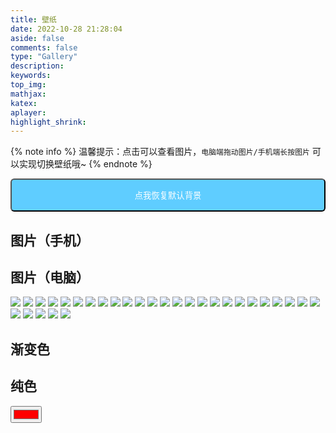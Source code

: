 ```yaml
---
title: 壁纸
date: 2022-10-28 21:28:04
aside: false
comments: false
type: "Gallery"
description:
keywords:
top_img:
mathjax:
katex:
aplayer:
highlight_shrink:
---
```


{% note info  %}
温馨提示：点击可以查看图片，`电脑端拖动图片/手机端长按图片` 可以实现切换壁纸哦~
{% endnote %}

<script>
let time = ''
let imgbox = document.querySelector('.fj-gallery')
imgbox.addEventListener('contextmenu', e => e.preventDefault())
imgbox.addEventListener('dragend', e => { changeBg('url(' + e.target.src + ')'); })
imgbox.addEventListener('touchstart', e => { time = setTimeout(() => { changeBg('url(' + e.target.src + ')'); }, 500); })
imgbox.addEventListener('touchend', ()=>{clearTimeout(time)})
</script>

<!-- 恢复默认背景 -->
<button onclick="localStorage.removeItem('blogbg');location.reload();" style="background:#5fcdff;display:block;width:100%;padding: 15px 0;border-radius:6px;color:white;"><i class="fa-solid fa-arrows-rotate"></i> 点我恢复默认背景</button>

## 图片（手机）

<div class="bgbox">
    <a href="javascript:;" rel="noopener external nofollow" style="background-image:url(https://bu.dusays.com/2022/08/30/630d6d4d539a5.webp)" class="pimgbox" onclick="changeBg('url(https://bu.dusays.com/2022/08/30/630d6d4d539a5.webp)')"></a>
    <a href="javascript:;" rel="noopener external nofollow" style="background-image:url(https://bu.dusays.com/2022/08/30/630d6d4e15c9d.webp)" class="pimgbox" onclick="changeBg('url(https://bu.dusays.com/2022/08/30/630d6d4e15c9d.webp)')"></a>
    <a href="javascript:;" rel="noopener external nofollow" style="background-image:url(https://bu.dusays.com/2022/08/30/630d6f22c03c6.webp)" class="pimgbox" onclick="changeBg('url(https://bu.dusays.com/2022/08/30/630d6f22c03c6.webp)')"></a>
    <a href="javascript:;" rel="noopener external nofollow" style="background-image:url(https://bu.dusays.com/2022/08/30/630d6d56c83eb.webp)" class="pimgbox" onclick="changeBg('url(https://bu.dusays.com/2022/08/30/630d6d56c83eb.webp)')"></a>   
    <a href="javascript:;" rel="noopener external nofollow" style="background-image:url(https://bu.dusays.com/2022/08/30/630d6d50b439b.webp)" class="pimgbox" onclick="changeBg('url(https://bu.dusays.com/2022/08/30/630d6d50b439b.webp)')"></a>   

</div>

## 图片（电脑）
<div class="bgbox">
    <a href="javascript:;" rel="noopener external nofollow" style="background-image:url(https://bu.dusays.com/2022/08/30/630d6d5574d0e.webp)" class="imgbox" onclick="changeBg('url(https://bu.dusays.com/2022/08/30/630d6d5574d0e.webp)')"></a>
    <a href="javascript:;" rel="noopener external nofollow" style="background-image:url(https://bu.dusays.com/2022/08/30/630d6d529adf9.webp)" class="imgbox" onclick="changeBg('url(https://bu.dusays.com/2022/08/30/630d6d529adf9.webp)')"></a>
    <a href="javascript:;" rel="noopener external nofollow" style="background-image:url(https://bu.dusays.com/2022/08/30/630d6d5159b31.webp)" class="imgbox" onclick="changeBg('url(https://bu.dusays.com/2022/08/30/630d6d5159b31.webp)')"></a>
    <a href="javascript:;" rel="noopener external nofollow" style="background-image:url(https://bu.dusays.com/2022/08/30/630d718bbeef6.webp)" class="imgbox" onclick="changeBg('url(https://bu.dusays.com/2022/08/30/630d718bbeef6.webp)')"></a>
    <a href="javascript:;" rel="noopener external nofollow" style="background-image:url(https://bu.dusays.com/2022/08/30/630d72f237d19.jpg)" class="imgbox" onclick="changeBg('url(https://bu.dusays.com/2022/08/30/630d72f237d19.jpg)')"></a>
    <a href="javascript:;" rel="noopener external nofollow" style="background-image:url(https://bu.dusays.com/2022/08/30/630d72f2032c8.jpg)" class="imgbox" onclick="changeBg('url(https://bu.dusays.com/2022/08/30/630d72f2032c8.jpg)')"></a>
    <a href="javascript:;" rel="noopener external nofollow" style="background-image:url(https://bu.dusays.com/2021/12/01/7792ff0082ec4.jpg)" class="imgbox" onclick="changeBg('url(https://bu.dusays.com/2021/12/01/7792ff0082ec4.jpg)')"></a>
    <a href="javascript:;" rel="noopener external nofollow" style="background-image:url(https://bu.dusays.com/2022/08/30/630d72ee6d4f3.png)" class="imgbox" onclick="changeBg('url(https://bu.dusays.com/2022/08/30/630d72ee6d4f3.png)')"></a>
    <a href="javascript:;" rel="noopener external nofollow" style="background-image:url(https://bu.dusays.com/2022/08/30/630d72ed76532.jpg)" class="imgbox" onclick="changeBg('url(https://bu.dusays.com/2022/08/30/630d72ed76532.jpg)')"></a>
    <a href="javascript:;" class="imgbox" onclick="changeBg('url(https://bu.dusays.com/2022/09/17/6324aea549be6.webp)')"><img src="https://bu.dusays.com/2022/09/17/6324aea549be6.webp"></a>
    <a href="javascript:;" class="imgbox" onclick="changeBg('url(https://bu.dusays.com/2022/09/17/6324aec701a68.webp)')"><img src="https://bu.dusays.com/2022/09/17/6324aec701a68.webp"></a>
    <a href="javascript:;" class="imgbox" onclick="changeBg('url(https://bu.dusays.com/2022/09/17/6324aef4a5543.webp)')"><img src="https://bu.dusays.com/2022/09/17/6324aef4a5543.webp"></a>
    <a href="javascript:;" class="imgbox" onclick="changeBg('url(https://bu.dusays.com/2022/09/17/6324af3622884.webp)')"><img src="https://bu.dusays.com/2022/09/17/6324af3622884.webp"></a>
    <a href="javascript:;" class="imgbox" onclick="changeBg('url(https://cdn.afdelivr.top/npm/saiodgm-api@1.0.1/randomimg-my/5.webp)')"><img src="https://cdn.afdelivr.top/npm/saiodgm-api@1.0.1/randomimg-my/5.webp"></a>
    <a href="javascript:;" class="imgbox" onclick="changeBg('url(https://cdn.afdelivr.top/npm/saiodgm-api@1.0.1/randomimg-my/6.webp)')"><img src="https://cdn.afdelivr.top/npm/saiodgm-api@1.0.1/randomimg-my/6.webp"></a>
    <a href="javascript:;" class="imgbox" onclick="changeBg('url(https://cdn.afdelivr.top/npm/saiodgm-api@1.0.1/randomimg-my/7.webp)')"><img src="https://cdn.afdelivr.top/npm/saiodgm-api@1.0.1/randomimg-my/7.webp"></a>
    <a href="javascript:;" class="imgbox" onclick="changeBg('url(https://cdn.afdelivr.top/npm/saiodgm-api@1.0.1/randomimg-my/8.webp)')"><img src="https://cdn.afdelivr.top/npm/saiodgm-api@1.0.1/randomimg-my/8.webp"></a>
    <a href="javascript:;" class="imgbox" onclick="changeBg('url(https://cdn.afdelivr.top/npm/saiodgm-api@1.0.1/randomimg-my/9.webp)')"><img src="https://cdn.afdelivr.top/npm/saiodgm-api@1.0.1/randomimg-my/9.webp"></a>
    <a href="javascript:;" class="imgbox" onclick="changeBg('url(https://cdn.afdelivr.top/npm/saiodgm-api@1.0.1/randomimg-my/10.webp)')"><img src="https://cdn.afdelivr.top/npm/saiodgm-api@1.0.1/randomimg-my/10.webp"></a>
    <a href="javascript:;" class="imgbox" onclick="changeBg('url(https://cdn.afdelivr.top/npm/saiodgm-api@1.0.1/randomimg-my/11.webp)')"><img src="https://cdn.afdelivr.top/npm/saiodgm-api@1.0.1/randomimg-my/11.webp"></a>
    <a href="javascript:;" class="imgbox" onclick="changeBg('url(https://cdn.afdelivr.top/npm/saiodgm-api@1.0.1/randomimg-my/12.webp)')"><img src="https://cdn.afdelivr.top/npm/saiodgm-api@1.0.1/randomimg-my/12.webp"></a>
    <a href="javascript:;" class="imgbox" onclick="changeBg('url(https://cdn.afdelivr.top/npm/saiodgm-api@1.0.1/randomimg-my/13.webp)')"><img src="https://cdn.afdelivr.top/npm/saiodgm-api@1.0.1/randomimg-my/13.webp"></a>
    <a href="javascript:;" class="imgbox" onclick="changeBg('url(https://cdn.afdelivr.top/npm/saiodgm-api@1.0.1/randomimg-my/14.webp)')"><img src="https://cdn.afdelivr.top/npm/saiodgm-api@1.0.1/randomimg-my/14.webp"></a>
    <a href="javascript:;" class="imgbox" onclick="changeBg('url(https://cdn.afdelivr.top/npm/saiodgm-api@1.0.1/randomimg-my/15.webp)')"><img src="https://cdn.afdelivr.top/npm/saiodgm-api@1.0.1/randomimg-my/15.webp"></a>
    <a href="javascript:;" class="imgbox" onclick="changeBg('url(https://cdn.afdelivr.top/npm/saiodgm-api@1.0.1/randomimg-my/16.webp)')"><img src="https://cdn.afdelivr.top/npm/saiodgm-api@1.0.1/randomimg-my/16.webp"></a>
    <a href="javascript:;" class="imgbox" onclick="changeBg('url(https://cdn.afdelivr.top/npm/saiodgm-api@1.0.1/randomimg-my/17.webp)')"><img src="https://cdn.afdelivr.top/npm/saiodgm-api@1.0.1/randomimg-my/17.webp"></a>
    <a href="javascript:;" class="imgbox" onclick="changeBg('url(https://cdn.afdelivr.top/npm/saiodgm-api@1.0.1/randomimg-my/18.webp)')"><img src="https://cdn.afdelivr.top/npm/saiodgm-api@1.0.1/randomimg-my/18.webp"></a>
    <a href="javascript:;" class="imgbox" onclick="changeBg('url(https://cdn.afdelivr.top/npm/saiodgm-api@1.0.1/randomimg-my/19.webp)')"><img src="https://cdn.afdelivr.top/npm/saiodgm-api@1.0.1/randomimg-my/19.webp"></a>
    <a href="javascript:;" class="imgbox" onclick="changeBg('url(https://cdn.afdelivr.top/npm/saiodgm-api@1.0.1/randomimg-my/20.webp)')"><img src="https://cdn.afdelivr.top/npm/saiodgm-api@1.0.1/randomimg-my/20.webp"></a>
    <a href="javascript:;" class="imgbox" onclick="changeBg('url(https://cdn.afdelivr.top/npm/saiodgm-api@1.0.1/randomimg-my/21.webp)')"><img src="https://cdn.afdelivr.top/npm/saiodgm-api@1.0.1/randomimg-my/21.webp"></a>
    <a href="javascript:;" class="imgbox" onclick="changeBg('url(https://cdn.afdelivr.top/npm/saiodgm-api@1.0.1/randomimg-my/22.webp)')"><img src="https://cdn.afdelivr.top/npm/saiodgm-api@1.0.1/randomimg-my/22.webp"></a>
    <a href="javascript:;" class="imgbox" onclick="changeBg('url(https://cdn.afdelivr.top/npm/saiodgm-api@1.0.1/randomimg-my/23.webp)')"><img src="https://cdn.afdelivr.top/npm/saiodgm-api@1.0.1/randomimg-my/23.webp"></a>
    <a href="javascript:;" class="imgbox" onclick="changeBg('url(https://cdn.afdelivr.top/npm/saiodgm-api@1.0.1/randomimg-my/24.webp)')"><img src="https://cdn.afdelivr.top/npm/saiodgm-api@1.0.1/randomimg-my/24.webp"></a>
    <a href="javascript:;" class="imgbox" onclick="changeBg('url(https://cdn.afdelivr.top/npm/saiodgm-api@1.0.1/randomimg-my/25.webp)')"><img src="https://cdn.afdelivr.top/npm/saiodgm-api@1.0.1/randomimg-my/25.webp"></a>
    <a href="javascript:;" class="imgbox" onclick="changeBg('url(https://cdn.afdelivr.top/npm/saiodgm-api@1.0.1/randomimg-my/26.webp)')"><img src="https://cdn.afdelivr.top/npm/saiodgm-api@1.0.1/randomimg-my/26.webp"></a>
    <a href="javascript:;" class="imgbox" onclick="changeBg('url(https://cdn.afdelivr.top/npm/saiodgm-api@1.0.1/randomimg-my/27.webp)')"><img src="https://cdn.afdelivr.top/npm/saiodgm-api@1.0.1/randomimg-my/27.webp"></a>
    <a href="javascript:;" class="imgbox" onclick="changeBg('url(https://cdn.afdelivr.top/npm/saiodgm-api@1.0.1/randomimg-my/28.webp)')"><img src="https://cdn.afdelivr.top/npm/saiodgm-api@1.0.1/randomimg-my/28.webp"></a>
    <a href="javascript:;" class="imgbox" onclick="changeBg('url(https://cdn.afdelivr.top/npm/saiodgm-api@1.0.1/randomimg-my/29.webp)')"><img src="https://cdn.afdelivr.top/npm/saiodgm-api@1.0.1/randomimg-my/29.webp"></a>
    <a href="javascript:;" class="imgbox" onclick="changeBg('url(https://cdn.afdelivr.top/npm/saiodgm-api@1.0.1/randomimg-my/30.webp)')"><img src="https://cdn.afdelivr.top/npm/saiodgm-api@1.0.1/randomimg-my/30.webp"></a>
</div>

## 渐变色
<div class="bgbox">
    <a href="javascript:;" rel="noopener external nofollow" class="box" style="background: linear-gradient(to right, #eecda3, #ef629f)" onclick="changeBg('linear-gradient(to right, #eecda3, #ef629f)')"></a>
    <a href="javascript:;" rel="noopener external nofollow" class="box" style="background: linear-gradient(90deg, #ffd7e4 0%, #c8f1ff 100%)" onclick="changeBg('linear-gradient(90deg, #ffd7e4 0%, #c8f1ff 100%)')"></a>
    <a href="javascript:;" rel="noopener external nofollow" class="box" style="background: linear-gradient(45deg, #e5737b, #c6999e, #96b9c2, #00d6e8)" onclick="changeBg('linear-gradient(45deg, #e5737b, #c6999e, #96b9c2, #00d6e8)')"></a>
</div>

## 纯色
<div class="bgbox">
    <input type="color" id="colors" autocomplete="on" value="#FF0000"></input>
</div>

<!-- 监听拾色器 -->
<script>document.getElementById('color').addEventListener('change', (e) => { changeBg(e.path[0].value); })</script>


